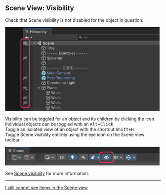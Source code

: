 ## Scene View: Visibility
Check that Scene visibility is not disabled for the object in question.

![Scene View Visibility](scene-view-visibility.png)

Visibility can be toggled for an object and its children by clicking the icon. Individual objects can be toggled with an <kbd>Alt+Click</kbd>.  
Toggle an isolated view of an object with the shortcut <kbd>Shift+H</kbd>.  
Toggle Scene visibility entirely using the eye icon on the Scene view toolbar.  

![Scene View Visibility](scene-view-visibility-toggle.png)

See [Scene visibility](https://docs.unity3d.com/2020.1/Documentation/Manual/SceneVisibility.html) for more information.  

---  

[I still cannot see items in the Scene view](Layer%20Visibility.md)